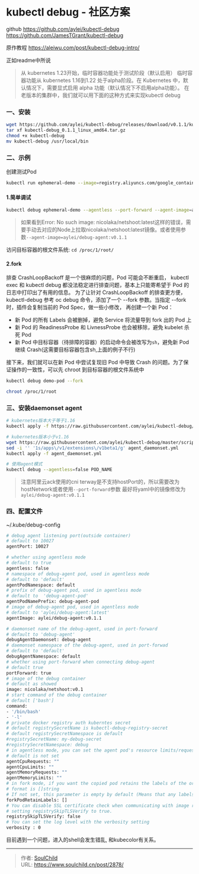 # kubectl debug - 社区方案

<!--more-->
github
https://github.com/aylei/kubectl-debug
https://github.com/JamesTGrant/kubectl-debug

原作教程
https://aleiwu.com/post/kubectl-debug-intro/


正如readme中所说
> 从 kubernetes 1.23开始，临时容器功能处于测试阶段（默认启用） 
临时容器功能从 kubernetes 1.16到1.22 处于alpha阶段。在 Kubernetes 中，默认情况下，需要显式启用 alpha 功能（默认情况下不启用alpha功能）。
> 在老版本的集群中，我们就可以用下面的这种方式来实现kubectl debug


### 一、安装
```bash
wget https://github.com/aylei/kubectl-debug/releases/download/v0.1.1/kubectl-debug_0.1.1_linux_amd64.tar.gz
tar xf kubectl-debug_0.1.1_linux_amd64.tar.gz
chmod +x kubectl-debug
mv kubectl-debug /usr/local/bin
```

### 二、示例
创建测试Pod
```bash
kubectl run ephemeral-demo --image=registry.aliyuncs.com/google_containers/pause:3.1 --restart=Never
```

#### 1.简单调试
```bash
kubectl debug ephemeral-demo --agentless --port-forward --agent-image=aylei/debug-agent:v0.1.1
```
> 如果看到Error: No such image: nicolaka/netshoot:latest这样的错误，需要手动去对应的Node上拉取nicolaka/netshoot:latest镜像。或者使用参数`--agent-image=aylei/debug-agent:v0.1.1`

访问目标容器的根文件系统: `cd /proc/1/root/`


#### 2.fork
排查 CrashLoopBackoff 是一个很麻烦的问题，Pod 可能会不断重启， kubectl exec 和 kubectl debug 都没法稳定进行排查问题，基本上只能寄希望于 Pod 的日志中打印出了有用的信息。 为了让针对 CrashLoopBackoff 的排查更方便， kubectl-debug 参考 oc debug 命令，添加了一个 --fork 参数。当指定 --fork 时，插件会复制当前的 Pod Spec，做一些小修改， 再创建一个新 Pod：

- 新 Pod 的所有 Labels 会被删掉，避免 Service 将流量导到 fork 出的 Pod 上
- 新 Pod 的 ReadinessProbe 和 LivnessProbe 也会被移除，避免 kubelet 杀死 Pod
- 新 Pod 中目标容器（待排障的容器）的启动命令会被改写为`sh`，避免新 Pod 继续 Crash(这需要目标容器包含sh,上面的例子不行)

接下来，我们就可以在新 Pod 中尝试复现旧 Pod 中导致 Crash 的问题。为了保证操作的一致性，可以先 chroot 到目标容器的根文件系统中
```bash
kubectl debug demo-pod --fork

chroot /proc/1/root
```


### 三、安装daemonset agent
```bash
# kubernetes版本大于等于1.16
kubectl apply -f https://raw.githubusercontent.com/aylei/kubectl-debug/master/scripts/agent_daemonset.yml

# kubernetes版本小于v1.16
wget https://raw.githubusercontent.com/aylei/kubectl-debug/master/scripts/agent_daemonset.yml
sed -i '' '1s/apps\/v1/extensions\/v1beta1/g' agent_daemonset.yml
kubectl apply -f agent_daemonset.yml

# 使用agent模式
kubectl debug --agentless=false POD_NAME
```
> 注意阿里云ack使用的cni terway是不支持hostPort的，所以需要改为hostNetwork或者使用`--port-forward`参数
> 最好将yaml中的镜像修改为`aylei/debug-agent:v0.1.1`


### 四、配置文件

~/.kube/debug-config
```bash
# debug agent listening port(outside container)
# default to 10027
agentPort: 10027

# whether using agentless mode
# default to true
agentless: false
# namespace of debug-agent pod, used in agentless mode
# default to 'default'
agentPodNamespace: default
# prefix of debug-agent pod, used in agentless mode
# default to  'debug-agent-pod'
agentPodNamePrefix: debug-agent-pod
# image of debug-agent pod, used in agentless mode
# default to 'aylei/debug-agent:latest'
agentImage: aylei/debug-agent:v0.1.1

# daemonset name of the debug-agent, used in port-forward
# default to 'debug-agent'
debugAgentDaemonset: debug-agent
# daemonset namespace of the debug-agent, used in port-forwad
# default to 'default'
debugAgentNamespace: default
# whether using port-forward when connecting debug-agent
# default true
portForward: true
# image of the debug container
# default as showed
image: nicolaka/netshoot:v0.1
# start command of the debug container
# default ['bash']
command:
- '/bin/bash'
- '-l'
# private docker registry auth kuberntes secret
# default registrySecretName is kubectl-debug-registry-secret
# default registrySecretNamespace is default
#registrySecretName: my-debug-secret
#registrySecretNamespace: debug
# in agentless mode, you can set the agent pod's resource limits/requests:
# default is not set
agentCpuRequests: ""
agentCpuLimits: ""
agentMemoryRequests: ""
agentMemoryLimits: ""
# in fork mode, if you want the copied pod retains the labels of the original pod, you can change this params
# format is []string
# If not set, this parameter is empty by default (Means that any labels of the original pod are not retained, and the labels of the copied pods are empty.)
forkPodRetainLabels: []
# You can disable SSL certificate check when communicating with image registry by 
# setting registrySkipTLSVerify to true.
registrySkipTLSVerify: false
# You can set the log level with the verbosity setting
verbosity : 0
```

目前遇到一个问题，进入的shell会发生错乱, 和kubecolor有关系。 


---

> 作者: [SoulChild](https://www.soulchild.cn)  
> URL: https://www.soulchild.cn/post/2878/  

